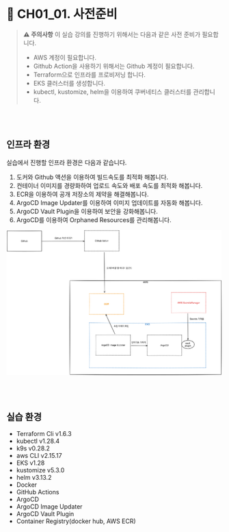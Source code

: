 # 🚀 CH01_01. 사전준비
> **⚠️ 주의사항**
이 실습 강의를 진행하기 위해서는 다음과 같은 사전 준비가 필요합니다.
> - AWS 계정이 필요합니다.
> - Github Action을 사용하기 위해서는 Github 계정이 필요합니다.
> - Terraform으로 인프라를 프로비저닝 합니다.
> - EKS 클러스터를 생성합니다.
> - kubectl, kustomize, helm을 이용하여 쿠버네티스 클러스터를 관리합니다.

<br><br>

## 인프라 환경
실습에서 진행할 인프라 환경은 다음과 같습니다.

1. 도커와 Github 액션을 이용하여 빌드속도를 최적화 해봅니다.
2. 컨테이너 이미지를 경량화하여 업로드 속도와 배포 속도를 최적화 해봅니다.
3. ECR을 이용하여 공개 저장소의 제약을 해결해봅니다.
4. ArgoCD Image Updater를 이용하여 이미지 업데이트를 자동화 해봅니다.
5. ArgoCD Vault Plugin을 이용하여 보안을 강화해봅니다.
6. ArgoCD를 이용하여 Orphaned Resources를 관리해봅니다.

![인프라 환경](../../images/02-01-image.png)

<br><br>

## 실습 환경

- Terraform Cli v1.6.3
- kubectl v1.28.4
- k9s v0.28.2
- aws CLI v2.15.17
- EKS v1.28
- kustomize v5.3.0
- helm v3.13.2
- Docker
- GitHub Actions
- ArgoCD
- ArgoCD Image Updater
- ArgoCD Vault Plugin
- Container Registry(docker hub, AWS ECR)

